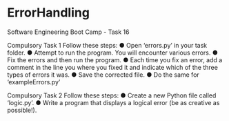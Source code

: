 # ErrorHandling
Software Engineering Boot Camp - Task 16

Compulsory Task 1
Follow these steps:
● Open ‘errors.py’ in your task folder.
● Attempt to run the program. You will encounter various errors.
● Fix the errors and then run the program.
● Each time you fix an error, add a comment in the line you where you fixed
it and indicate which of the three types of errors it was.
● Save the corrected file.
● Do the same for ‘exampleErrors.py’

Compulsory Task 2
Follow these steps:
● Create a new Python file called ‘logic.py’.
● Write a program that displays a logical error (be as creative as possible!).
